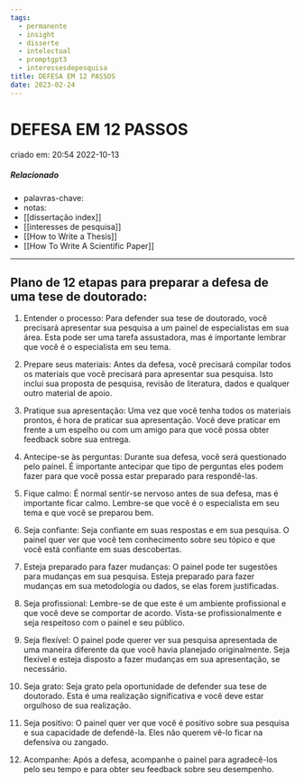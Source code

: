 ```yaml
---
tags:
  - permanente
  - insight
  - disserte
  - intelectual
  - promptgpt3
  - interessesdepesquisa
title: DEFESA EM 12 PASSOS
date: 2023-02-24
---
```


# DEFESA EM 12 PASSOS

criado em: 20:54 2022-10-13

##### Relacionado

- palavras-chave: 
- notas:
- [[dissertação index]]
- [[interesses de pesquisa]]
- [[How to Write a Thesis]]
- [[How To Write A Scientific Paper]]
---

## Plano de 12 etapas para preparar a defesa de uma tese de doutorado:

1. Entender o processo: Para defender sua tese de doutorado, você precisará apresentar sua pesquisa a um painel de especialistas em sua área. Esta pode ser uma tarefa assustadora, mas é importante lembrar que você é o especialista em seu tema.

2. Prepare seus materiais: Antes da defesa, você precisará compilar todos os materiais que você precisará para apresentar sua pesquisa. Isto inclui sua proposta de pesquisa, revisão de literatura, dados e qualquer outro material de apoio.

3. Pratique sua apresentação: Uma vez que você tenha todos os materiais prontos, é hora de praticar sua apresentação. Você deve praticar em frente a um espelho ou com um amigo para que você possa obter feedback sobre sua entrega.

4. Antecipe-se às perguntas: Durante sua defesa, você será questionado pelo painel. É importante antecipar que tipo de perguntas eles podem fazer para que você possa estar preparado para respondê-las.

5. Fique calmo: É normal sentir-se nervoso antes de sua defesa, mas é importante ficar calmo. Lembre-se que você é o especialista em seu tema e que você se preparou bem.

6. Seja confiante: Seja confiante em suas respostas e em sua pesquisa. O painel quer ver que você tem conhecimento sobre seu tópico e que você está confiante em suas descobertas.

7. Esteja preparado para fazer mudanças: O painel pode ter sugestões para mudanças em sua pesquisa. Esteja preparado para fazer mudanças em sua metodologia ou dados, se elas forem justificadas.

8. Seja profissional: Lembre-se de que este é um ambiente profissional e que você deve se comportar de acordo. Vista-se profissionalmente e seja respeitoso com o painel e seu público.

9. Seja flexível: O painel pode querer ver sua pesquisa apresentada de uma maneira diferente da que você havia planejado originalmente. Seja flexível e esteja disposto a fazer mudanças em sua apresentação, se necessário.

10. Seja grato: Seja grato pela oportunidade de defender sua tese de doutorado. Esta é uma realização significativa e você deve estar orgulhoso de sua realização.

11. Seja positivo: O painel quer ver que você é positivo sobre sua pesquisa e sua capacidade de defendê-la. Eles não querem vê-lo ficar na defensiva ou zangado.

12. Acompanhe: Após a defesa, acompanhe o painel para agradecê-los pelo seu tempo e para obter seu feedback sobre seu desempenho.
